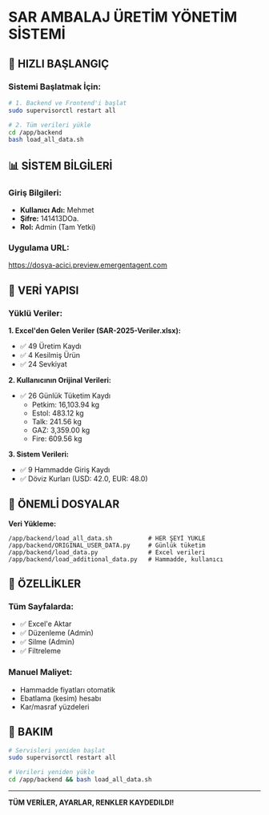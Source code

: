 # SAR AMBALAJ ÜRETİM YÖNETİM SİSTEMİ

## 🎯 HIZLI BAŞLANGIÇ

### Sistemi Başlatmak İçin:

```bash
# 1. Backend ve Frontend'i başlat
sudo supervisorctl restart all

# 2. Tüm verileri yükle
cd /app/backend
bash load_all_data.sh
```

## 📊 SİSTEM BİLGİLERİ

### Giriş Bilgileri:
- **Kullanıcı Adı:** Mehmet
- **Şifre:** 141413DOa.
- **Rol:** Admin (Tam Yetki)

### Uygulama URL:
https://dosya-acici.preview.emergentagent.com

## 📁 VERİ YAPISI

### Yüklü Veriler:

**1. Excel'den Gelen Veriler (SAR-2025-Veriler.xlsx):**
- ✅ 49 Üretim Kaydı
- ✅ 4 Kesilmiş Ürün
- ✅ 24 Sevkiyat

**2. Kullanıcının Orijinal Verileri:**
- ✅ 26 Günlük Tüketim Kaydı
  - Petkim: 16,103.94 kg
  - Estol: 483.12 kg
  - Talk: 241.56 kg
  - GAZ: 3,359.00 kg
  - Fire: 609.56 kg

**3. Sistem Verileri:**
- ✅ 9 Hammadde Giriş Kaydı
- ✅ Döviz Kurları (USD: 42.0, EUR: 48.0)

## 📂 ÖNEMLİ DOSYALAR

**Veri Yükleme:**
```
/app/backend/load_all_data.sh          # HER ŞEYİ YÜKLE
/app/backend/ORIGINAL_USER_DATA.py     # Günlük tüketim
/app/backend/load_data.py              # Excel verileri
/app/backend/load_additional_data.py   # Hammadde, kullanıcı
```

## 🚀 ÖZELLİKLER

### Tüm Sayfalarda:
- ✅ Excel'e Aktar
- ✅ Düzenleme (Admin)
- ✅ Silme (Admin)
- ✅ Filtreleme

### Manuel Maliyet:
- Hammadde fiyatları otomatik
- Ebatlama (kesim) hesabı
- Kar/masraf yüzdeleri

## 🔧 BAKIM

```bash
# Servisleri yeniden başlat
sudo supervisorctl restart all

# Verileri yeniden yükle
cd /app/backend && bash load_all_data.sh
```

---
**TÜM VERİLER, AYARLAR, RENKLER KAYDEDILDI!**
